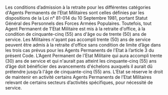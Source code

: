 Les conditions d’admission à la retraite pour les différentes catégories d'Agents Permanents de l’Etat Militaires sont celles définies par les dispositions de la Loi n° 81-014 du 10 Septembre 1981, portant Statut Général des Personnels des Forces Armées Populaires.
Toutefois, tout Agent Permanent de 1'Etat Militaire est mis à la retraite d'office, à la condition de cinquante-cinq (55) ans d'âge ou de trente (50) ans de service.
Les Militaires n'ayant pas accompli trente (50) ans de service peuvent être admis à la retraite d'office sans condition de limite d’âge dans les trois cas prévus pour les Agents Permanents de l'Etat à l’article 3 du présent Code.
L’Agent Permanent de l'Etat Militaire qui aura accompli trente (30) ans de service et qui n'aurait pas atteint les cinquante-cinq (55) ans d’âge doit bénéficier des avancements d'échelons auxquels il aurait dû prétendre jusqu’à l'âge de cinquante-cinq (55) ans.
L’Etat se réserve le droit de maintenir en activité certains Agents Permanents de l’Etat Militaires relevant de certains secteurs d’activités spécifiques, pour nécessité de service.